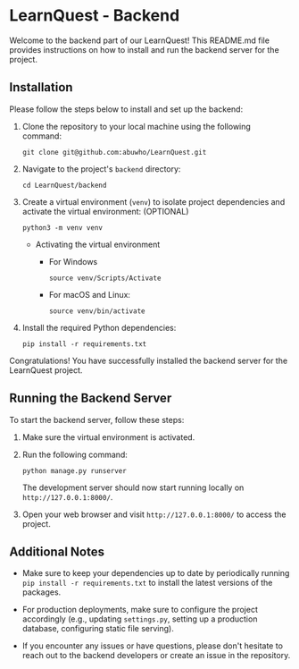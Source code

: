 # LearnQuest - Backend

Welcome to the backend part of our LearnQuest! This README.md file provides instructions on how to install and run the backend server for the project. 

## Installation

Please follow the steps below to install and set up the backend:

1. Clone the repository to your local machine using the following command:

   ```
   git clone git@github.com:abuwho/LearnQuest.git
   ```

2. Navigate to the project's `backend` directory:

   ```
   cd LearnQuest/backend
   ```

3. Create a virtual environment (`venv`) to isolate project dependencies and activate the virtual environment: (OPTIONAL)

   ```
   python3 -m venv venv
   ```
    - Activating the virtual environment
        - For Windows
            ```
            source venv/Scripts/Activate
            ```

        - For macOS and Linux:

            ```
            source venv/bin/activate
            ```

4. Install the required Python dependencies:

   ```
   pip install -r requirements.txt
   ```

Congratulations! You have successfully installed the backend server for the LearnQuest project. 

## Running the Backend Server

To start the backend server, follow these steps:

1. Make sure the virtual environment is activated.

2. Run the following command:

   ```
   python manage.py runserver
   ```

   The development server should now start running locally on `http://127.0.0.1:8000/`.

3. Open your web browser and visit `http://127.0.0.1:8000/` to access the project.

## Additional Notes

- Make sure to keep your dependencies up to date by periodically running `pip install -r requirements.txt` to install the latest versions of the packages.

- For production deployments, make sure to configure the project accordingly (e.g., updating `settings.py`, setting up a production database, configuring static file serving).

- If you encounter any issues or have questions, please don't hesitate to reach out to the backend developers or create an issue in the repository.
